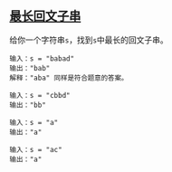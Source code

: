 <!--
 * @Description: 
 * @Author: Kotori Y
 * @Date: 2021-04-22 09:07:21
 * @LastEditors: Kotori Y
 * @LastEditTime: 2021-04-22 09:09:26
 * @FilePath: \LeetCode-Code\codes\Others\Longest-Palindromic-Substring\README.md
 * @AuthorMail: kotori@cbdd.me
-->

## [最长回文子串](https://leetcode-cn.com/problems/longest-palindromic-substring/)

给你一个字符串<code>s</code>，找到<code>s</code>中最长的回文子串。

```
输入：s = "babad"
输出："bab"
解释："aba" 同样是符合题意的答案。
```

```
输入：s = "cbbd"
输出："bb"
```

```
输入：s = "a"
输出："a"
```

```
输入：s = "ac"
输出："a"
```
